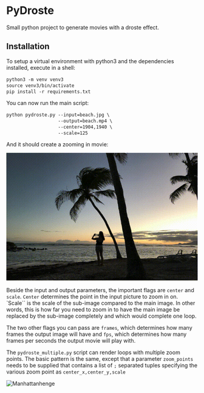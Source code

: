 # PyDroste

Small python project to generate movies with a droste effect.

## Installation

To setup a virtual environment with python3 and the dependencies installed,
execute in a shell:

    python3 -m venv venv3
    source venv3/bin/activate
    pip install -r requirements.txt

You can now run the main script:

    python pydroste.py --input=beach.jpg \
                       --output=beach.mp4 \
                       --center=1904,1940 \
                       --scale=125

And it should create a zooming in movie:

![Beach Movie](beach.gif)

Beside the input and output parameters, the important flags are
`center` and `scale`. `Center` determines the point in the input picture
to zoom in on. `Scale`` is the scale of the sub-image compared to the main
image. In other words, this is how far you need to zoom in to have the
main image be replaced by the sub-image completely and which would
complete one loop.

The two other flags you can pass are `frames`, which determines how
many frames the output image will have and `fps`, which determines
how many frames per seconds the output movie will play with.

The `pydroste_multiple.py` script can render loops with multiple zoom
points. The basic pattern is the same, except that a parameter `zoom_points`
needs to be supplied that contains a list of `;` separated tuples
specifying the various zoom point as `center_x,center_y,scale`

![Manhattanhenge](manhattanhenge.gif)

